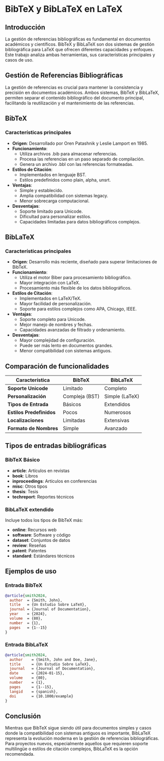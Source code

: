 # BibTeX y BibLaTeX en LaTeX

## Introducción

La gestión de referencias bibliográficas es fundamental en documentos académicos y científicos. BibTeX y BibLaTeX son dos sistemas de gestión bibliográfica para LaTeX que ofrecen diferentes capacidades y enfoques. Este trabajo analiza ambas herramientas, sus características principales y casos de uso.

## Gestión de Referencias Bibliográficas

La gestión de referencias es crucial para mantener la consistencia y precisión en documentos académicos. Ambos sistemas, BibTeX y BibLaTeX, permiten separar el contenido bibliográfico del documento principal, facilitando la reutilización y el mantenimiento de las referencias.

## BibTeX

### Características principales

- **Origen**: Desarrollado por Oren Patashnik y Leslie Lamport en 1985.
- **Funcionamiento**:
  - Utiliza archivos .bib para almacenar referencias.
  - Procesa las referencias en un paso separado de compilación.
  - Genera un archivo .bbl con las referencias formateadas.
- **Estilos de Citación**:
  - Implementados en lenguaje BST.
  - Estilos predefinidos como plain, alpha, unsrt.
- **Ventajas**:
  - Simple y establecido.
  - Amplia compatibilidad con sistemas legacy.
  - Menor sobrecarga computacional.
- **Desventajas**:
  - Soporte limitado para Unicode.
  - Dificultad para personalizar estilos.
  - Capacidades limitadas para datos bibliográficos complejos.

## BibLaTeX

### Características principales

- **Origen**: Desarrollo más reciente, diseñado para superar limitaciones de BibTeX.
- **Funcionamiento**:
  - Utiliza el motor Biber para procesamiento bibliográfico.
  - Mayor integración con LaTeX.
  - Procesamiento más flexible de los datos bibliográficos.
- **Estilos de Citación**:
  - Implementados en LaTeX/TeX.
  - Mayor facilidad de personalización.
  - Soporte para estilos complejos como APA, Chicago, IEEE.
- **Ventajas**:
  - Soporte completo para Unicode.
  - Mejor manejo de nombres y fechas.
  - Capacidades avanzadas de filtrado y ordenamiento.
- **Desventajas**:
  - Mayor complejidad de configuración.
  - Puede ser más lento en documentos grandes.
  - Menor compatibilidad con sistemas antiguos.

## Comparación de funcionalidades

| Característica | BibTeX | BibLaTeX |
|----------------|--------|-----------|
| **Soporte Unicode** | Limitado | Completo |
| **Personalización** | Compleja (BST) | Simple (LaTeX) |
| **Tipos de Entrada** | Básicos | Extendidos |
| **Estilos Predefinidos** | Pocos | Numerosos |
| **Localizaciones** | Limitadas | Extensivas |
| **Formato de Nombres** | Simple | Avanzado |

## Tipos de entradas bibliográficas

### BibTeX Básico

- **article**: Artículos en revistas
- **book**: Libros
- **inproceedings**: Artículos en conferencias
- **misc**: Otros tipos
- **thesis**: Tesis
- **techreport**: Reportes técnicos

### BibLaTeX extendido

Incluye todos los tipos de BibTeX más:
- **online**: Recursos web
- **software**: Software y código
- **dataset**: Conjuntos de datos
- **review**: Reseñas
- **patent**: Patentes
- **standard**: Estándares técnicos

## Ejemplos de uso

### Entrada BibTeX
```bibtex
@article{smith2024,
  author  = {Smith, John},
  title   = {Un Estudio Sobre LaTeX},
  journal = {Journal of Documentation},
  year    = {2024},
  volume  = {80},
  number  = {1},
  pages   = {1--15}
}
```

### Entrada BibLaTeX
```bibtex
@article{smith2024,
  author    = {Smith, John and Doe, Jane},
  title     = {Un Estudio Sobre LaTeX},
  journal   = {Journal of Documentation},
  date      = {2024-01-15},
  volume    = {80},
  number    = {1},
  pages     = {1--15},
  langid    = {spanish},
  doi       = {10.1000/example}
}
```

## Conclusión

Mientras que BibTeX sigue siendo útil para documentos simples y casos donde la compatibilidad con sistemas antiguos es importante, BibLaTeX representa la evolución moderna en la gestión de referencias bibliográficas. Para proyectos nuevos, especialmente aquellos que requieren soporte multilingüe o estilos de citación complejos, BibLaTeX es la opción recomendada.

